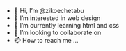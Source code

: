 - 👋 Hi, I’m @zikoechetabu
- 👀 I’m interested in web design
- 🌱 I’m currently learning html and css
- 💞️ I’m looking to collaborate on 
- 📫 How to reach me ...

<!---
zikoechetabu/zikoechetabu is a ✨ special ✨ repository because its `README.md` (this file) appears on your GitHub profile.
You can click the Preview link to take a look at your changes.
--->
